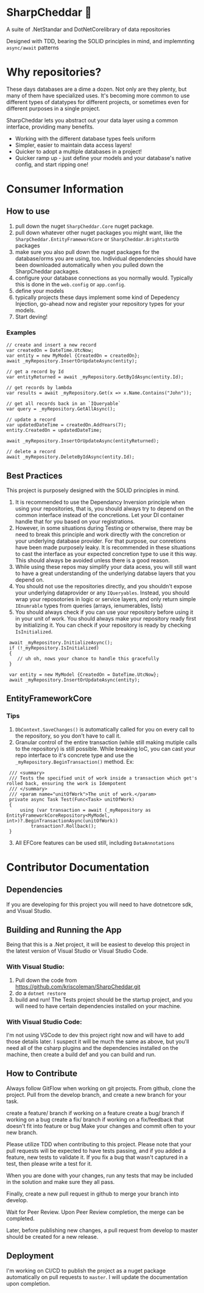 ﻿# SharpCheddar 🧀
A suite of .NetStandar and DotNetCorelibrary of data repositories

Designed with TDD, bearing the SOLID principles in mind, and implemnting `async/await` patterns

# Why repositories?
These days databases are a dime a dozen. Not only are they plenty, but many of them
have specialized uses. It's becoming more common to use different types of datatypes
for different projects, or sometimes even for different purposes in a single project. 

SharpCheddar lets you abstract out your data layer using a common interface, providing many benefits. 

- Working with the different database types feels uniform
- Simpler, easier to maintain data access layers!
- Quicker to adopt a multiple databases in a project! 
- Quicker ramp up - just define your models and your database's native config, and start ripping one!

# Consumer Information

## How to use
1) pull down the nuget `SharpCheddar.Core` nuget package. 
2) pull down whatever other nuget packages you might want, like the `SharpCheddar.EntityFrameworkCore` or `SharpCheddar.BrightstarDb` packages
3) make sure you also pull down the nuget packages for the database/orms you are using, too. Individual dependencies should have been downloaded automatically when you pulled down the SharpCheddar packages. 
4) configure your database connections as you normally would. Typically this is done in the `web.config` or `app.config`.
5) define your models
6) typically projects these days implement some kind of Depedency Injection, go-ahead now and register your repository types for your models. 
7) Start deving! 

### Examples
```
// create and insert a new record
var createdOn = DateTime.UtcNow;
var entity = new MyModel {CreatedOn = createdOn};
await _myRepository.InsertOrUpdateAsync(entity);

// get a record by Id
var entityReturned = await _myRepository.GetByIdAsync(entity.Id);

// get records by lambda
var results = await _myRepository.Get(x => x.Name.Contains("John"));

// get all records back in an `IQueryable`
var query = _myRepository.GetAllAsync();

// update a record 
var updatedDateTime = createdOn.AddYears(7);
entity.CreatedOn = updatedDateTime;

await _myRepository.InsertOrUpdateAsync(entityReturned);

// delete a record
await _myRepository.DeleteByIdAsync(entity.Id);
```


## Best Practices
This project is purposely designed with the SOLID principles in mind.

1) It is recommended to use the Dependancy Inversion principle when using your repositories, that is, you should always try to depend on the common interface instead of the concretions. Let your DI container handle that for you based on your registrations. 
2) However, in some situations during Testing or otherwise, there may be need to break this principle and work directly with the concretion or your underlying database provider. For that purpose, our conretions have been made purposely leaky. It is recommended in these situations to cast the interface as your expected concretion type to use it this way. This should always be avoided unless there is a good reason. 
3) While using these repos may simplify your data acess, you will still want to have a great understanding of the underlying databse layers that you depend on. 
4) You should not use the repositories directly, and you shouldn't expose your underlying dataprovider or any `IQueryables`. Instead, you should wrap your reposotories in logic or service layers, and only return simple `IEnumrable` types from queries (arrays, ienumerables, lists)
5) You should always check if you can use your repository before using it in your unit of work. You should always make your repository ready first by initializing it. You can check if your repository is ready by checking `IsInitialized`.
```
 await _myRepository.InitializeAsync();
 if (!_myRepository.IsInitialized)
 {
    // uh oh, nows your chance to handle this gracefully
 }

 var entity = new MyModel {CreatedOn = DateTime.UtcNow};
 await _myRepository.InsertOrUpdateAsync(entity);
```

## EntityFrameworkCore

### Tips
1) `DbContext.SaveChanges()` is automatically called for you on every call to the repository, so you don't have to call it. 
2) Granular control of the entire transaction (while still making mutiple calls to the repository) is still possible. While breaking IoC, you can cast your repo interface to it's concrete type and use the `_myRepository.BeginTransaction()` method. Ex:
```
 /// <summary>
 /// Tests the specified unit of work inside a transaction which get's rolled back, ensuring the work is Idempotent
 /// </summary>
 /// <param name="unitOfWork">The unit of work.</param>
 private async Task Test(Func<Task> unitOfWork)
 {
     using (var transaction = await (_myRepository as EntityFrameworkCoreRepository<MyModel, int>)?.BeginTransactionAsync(unitOfWork))
         transaction?.Rollback();
 }
```
3) All EFCore features can be used still, including `DataAnnotations`

# Contributor Documentation

## Dependencies
If you are developing for this project you will need to have dotnetcore sdk, and Visual Studio. 

## Building and Running the App
Being that this is a .Net project, it will be easiest to develop this project in the latest version of Visual Studio or Visual Studio Code.

### With Visual Studio:

1) Pull down the code from https://github.com/kriscoleman/SharpCheddar.git
2) do a `dotnet restore`
3) build and run! The Tests project should be the startup project, and you will need to have certain dependencies installed on your machine. 

### With Visual Studio Code:

I'm not using VSCode to dev this project right now and will have to add those details later. I suspect it will be much the same as above, but you'll need all of the csharp plugins and the dependencies installed on the machine, then create a build def and you can build and run. 

## How to Contribute
Always follow GitFlow when working on git projects.
From github, clone the project. Pull from the develop branch, and create a new branch for your task.

create a feature/ branch if working on a feature
create a bug/ branch if working on a bug
create a fix/ branch if working on a fix/feedback that doesn't fit into feature or bug
Make your changes and commit often to your new branch.

Please utilize TDD when contributing to this project. Please note that your pull requests will be expected to have tests passing, and if you added a feature, new tests to validate it. If you fix a bug that wasn't captured in a test, then please write a test for it.

When you are done with your changes, run any tests that may be included in the solution and make sure they all pass.

Finally, create a new pull request in github to merge your branch into develop.

Wait for Peer Review. Upon Peer Review completion, the merge can be completed.

Later, before publishing new changes, a pull request from develop to master should be created for a new release.

## Deployment 
I'm working on CI/CD to publish the project as a nuget package automatically on pull requests to `master`. I will update the documentation upon completion.

